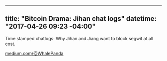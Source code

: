 
---
title: "Bitcoin Drama: Jihan chat logs"
datetime: "2017-04-26 09:23 -04:00"
---

Time stamped chatlogs: Why Jihan and Jiang want to block segwit at all cost.

[medium.com/@WhalePanda](https://medium.com/@WhalePanda/verified-chatlogs-why-jihan-and-jiang-want-to-block-segwit-at-all-cost-bbf068c5ce0f)